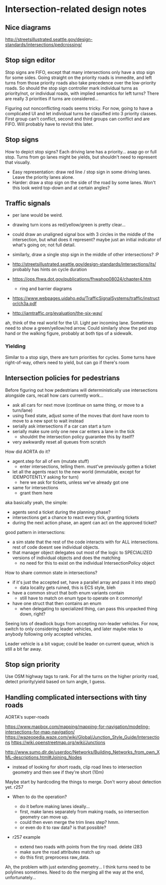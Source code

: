 # Intersection-related design notes

## Nice diagrams

http://streetsillustrated.seattle.gov/design-standards/intersections/pedcrossing/

## Stop sign editor

Stop signs are FIFO, except that many intersections only have a stop sign for
some sides. Going straight on the priority roads is immedite, and left turns
from those priority roads also take precedence over the low-priority roads. So
should the stop sign controller mark individual turns as priority/not, or
individual roads, with implied semantics for left turns? There are really 3
priorities if turns are considered...

Figuring out nonconflicting roads seems tricky. For now, going to have a
complicated UI and let individual turns be classified into 3 priority classes.
First group can't conflict, second and third groups can conflict and are FIFO.
Will probably have to revisit this later.

## Stop signs

How to depict stop signs? Each driving lane has a priority... asap go or full
stop. Turns from go lanes might be yields, but shouldn't need to represent that
visually.

- Easy representation: draw red line / stop sign in some driving lanes. Leave the priority lanes alone.
- Harder: draw a stop sign on the side of the road by some lanes. Won't this look weird top-down and at certain angles?

## Traffic signals

- per lane would be weird.
- drawing turn icons as red/yellow/green is pretty clear...
- could draw an unaligned signal box with 3 circles in the middle of the intersection, but what does it represent? maybe just an initial indicator of what's going on; not full detail.
- similarly, draw a single stop sign in the middle of other intersections? :P

- http://streetsillustrated.seattle.gov/design-standards/intersections/its/ probably has hints on cycle duration
- https://ops.fhwa.dot.gov/publications/fhwahop08024/chapter4.htm
	- ring and barrier diagrams
- https://www.webpages.uidaho.edu/TrafficSignalSystems/traffic/instructor/ch3a.pdf
- http://iamtraffic.org/evaluation/the-six-way/

ah, think of the real world for the UI. Light per incoming lane. Sometimes need
to show a green/yellow/red arrow. Could similarly show the ped stop hand or the
walking figure, probably at both tips of a sidewalk.

### Yielding

Similar to a stop sign, there are turn priorities for cycles. Some turns have
right-of-way, others need to yield, but can go if there's room

## Intersection policies for pedestrians ##

Before figuring out how pedestrians will deterministically use intersections alongside cars, recall how cars currently work...

- ask all cars for next move (continue on same thing, or move to a turn/lane)
- using fixed state, adjust some of the moves that dont have room to move to a new spot to wait instead
- serially ask intersections if a car can start a turn
- serially make sure only one new car enters a lane in the tick
	- shouldnt the intersection policy guarantee this by itself?
- very awkwardly reset all queues from scratch

How did AORTA do it?

- agent.step for all of em (mutate stuff)
	- enter intersections, telling them. must've previously gotten a ticket
- let all the agents react to the new world (immutable, except for IDEMPOTENTLY asking for turn)
	- here we ask for tickets, unless we've already got one
- same for intersections
	- grant them here

aka basically yeah, the simple:

- agents send a ticket during the planning phase?
- intersections get a chance to react every tick, granting tickets
- during the next action phase, an agent can act on the approved ticket?

good pattern in intersections:
- a sim state that the rest of the code interacts with for ALL intersections. rest of code doesnt see individual objects.
- that manager object delegates out most of the logic to SPECIALIZED versions of individual objects and does the matching
	- no need for this to exist on the individual IntersectionPolicy object

How to share common state in intersections?
- if it's just the accepted set, have a parallel array and pass it into step()
	- data locality gets ruined, this is ECS style, bleh
- have a common struct that both enum variants contain
	- still have to match on enum type to operate on it commonly!
- have one struct that then contains an enum
	- when delegating to specialized thing, can pass this unpacked thing down, right?

Seeing lots of deadlock bugs from accepting non-leader vehicles. For now,
switch to only considering leader vehicles, and later maybe relax to anybody
following only accepted vehicles.

Leader vehicle is a bit vague; could be leader on current queue, which is still a bit far away.

## Stop sign priority

Use OSM highway tags to rank. For all the turns on the higher priority road, detect priority/yield based on turn angle, I guess.

## Handling complicated intersections with tiny roads

AORTA's super-roads

https://www.mapbox.com/mapping/mapping-for-navigation/modeling-intersections-for-map-navigation/
https://wazeopedia.waze.com/wiki/Global/Junction_Style_Guide/Intersections
https://wiki.openstreetmap.org/wiki/Junctions

http://www.sumo.dlr.de/userdoc/Networks/Building_Networks_from_own_XML-descriptions.html#Joining_Nodes
- instead of looking for short roads, clip road lines to intersection geometry and then see if they're short (10m)

Maybe start by hardcoding the things to merge. Don't worry about detection yet. r257

- When to do the operation?
	- do it before making lanes ideally...
	- first, make lanes separately from making roads, so intersection geometry can move up.
	- could then even merge the trim lines step? hmm.
	- or even do it to raw data? is that possible?


- r257 example
	- extend two roads with points from the tiny road. delete i283
	- make sure the road attributes match up
	- do this first; preprocess raw_data.

Ah, the problem with just extending geometry... I think turns need to be
polylines sometimes. Need to do the merging all the way at the end,
unfortunately...
